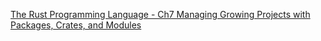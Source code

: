 <!--
 * @Author: shaqsnake
 * @Email: shaqsnake@gmail.com
 * @Date: 2019-09-30 16:36:50
 * @LastEditTime: 2019-10-10 16:04:30
 * @Description: The Rust Programming Language - Ch7 Managing Growing Projects with Packages, Crates, and Modules
 -->
[The Rust Programming Language - Ch7 Managing Growing Projects with Packages, Crates, and Modules](https://doc.rust-lang.org/book/ch05-02-example-structs.html)